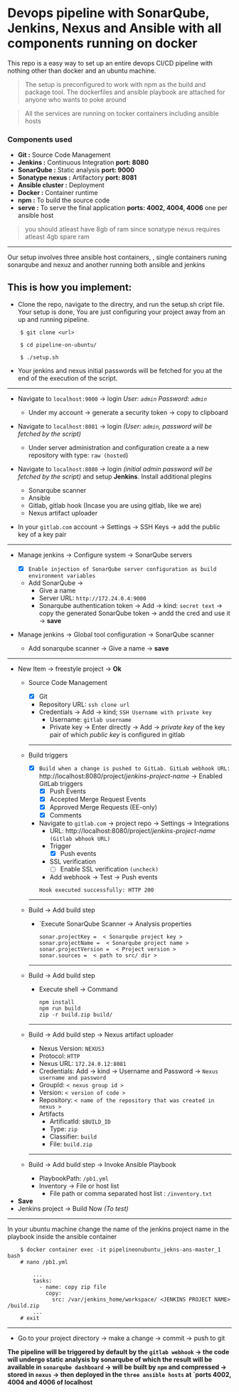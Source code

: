 # Devops pipeline with SonarQube, Jenkins, Nexus and Ansible with all components running on docker

This repo is a easy way to set up an entire devops CI/CD pipeline with nothing other than docker and an ubuntu machine.

> The setup is preconfigured to work with npm as the build and package tool. The dockerfiles and ansible playbook are attached for anyone who wants to poke around

> All the services are running on tocker containers including ansible hosts

### Components used
- **Git :**  Source Code Management
- **Jenkins :**  Continuous Integration **port: 8080**
- **SonarQube :**  Static analysis **port: 9000**
- **Sonatype nexus :**  Artifactory **port: 8081**
- **Ansible cluster :**  Deployment
- **Docker :**  Container runtime
- **npm :**   To build the source code
- **serve :**  To serve the final application **ports: 4002, 4004, 4006** one per ansible host

> you should atleast have 8gb of ram since sonatype nexus requires atleast 4gb spare ram
***

Our setup involves three ansible host containers, , single containers runing sonarqube and nexuz and another running both ansible and jenkins

## This is how you implement:

- Clone the repo, navigate to the directry, and run the setup.sh cript file. Your setup is done, You are just configuring your project away from an up and running pipeline. 


``` 
    $ git clone <url>

    $ cd pipeline-on-ubuntu/

    $ ./setup.sh
```

- Your jenkins and nexus initial passwords will be fetched for you at the end of the execution of the script.

*** 
- Navigate to `localhost:9000` &rarr; login
    _User: `admin`
    Password: `admin`_

    - Under my account &rarr; generate a security token &rarr; copy to clipboard
- Navigate to `localhost:8081` &rarr; login _(User: `admin`, password will be fetched by the script)_
    - Under server administration and configuration create a a new repository with type: `raw (hosted`)


- Navigate to `localhost:8080` &rarr; login _(initial admin password will be fetched by the script)_ and setup **Jenkins**. Install additional plegins
    - Sonarqube scanner
    - Ansible
    - Gitlab, gitlab hook (Incase you are using gitlab, like we are)
    - Nexus artifact uploader

- In your `gitlab.com` account &rarr; Settings &rarr; SSH Keys &rarr; add the public key of a key pair
*** 
- Manage jenkins &rarr; Configure system &rarr; SonarQube servers
  - [x] `Enable injection of SonarQube server configuration as build environment variables`
  - Add SonarQube &rarr; 
    - Give a name
    - Server URL: `http://172.24.0.4:9000`
    - Sonarqube authentication token &rarr; Add &rarr; kind: `secret text` &rarr; copy the generated SonarQube token &rarr; andd the cred and use it &rarr; **save**

- Manage jenkins &rarr; Global tool configuration &rarr; SonarQube scanner
  - Add sonarqube scanner &rarr; Give a name &rarr; **save**
*** 
- New Item &rarr; freestyle project &rarr; **Ok**
  - Source Code Management 
    - [x] Git
    - Repository URL:  `ssh clone url`
    - Credentials &rarr; Add &rarr; kind; `SSH Username with private key` 
      - Username: `gitlab username`
      - Private key &rarr; Enter directly &rarr; Add &rarr; _private key_ of the key pair of which _public key_ is configured in gitlab
    *** 
  - Build triggers
    - [x] `Build when a change is pushed to GitLab. GitLab webhook URL:` http://localhost:8080/project/_jenkins-project-name_ &rarr; Enabled GitLab triggers
      - [x] Push Events
      - [x] Accepted Merge Request Events
      - [x] Approved Merge Requests (EE-only)
      - [x] Comments 
   
    - Navigate to `gitlab.com` &rarr; project repo &rarr; Settings &rarr; Integrations
      - URL: http://localhost:8080/project/_jenkins-project-name_ `(Gitlab wbhook URL)`
      - Trigger
        - [x] Push events
      - SSL verification
        - [ ] Enable SSL verification `(uncheck)` 
      - Add webhook &rarr; Test &rarr; Push events
       ```
       Hook executed successfully: HTTP 200 
       ```
    *** 
  - Build &rarr; Add build step
    - `Execute SonarQube Scanner &rarr; Analysis properties
        ```
        sonar.projectKey =  < Sonarqube project key >
        sonar.projectName =  < Sonarqube project name >
        sonar.projectVersion =  < Project version >
        sonar.sources =  < path to src/ dir >
        ```

    *** 
  - Build &rarr; Add build step
    - Execute shell &rarr; Command
        ```
        npm install
        npm run build
        zip -r build.zip build/
        ```
    *** 
  - Build &rarr; Add build step &rarr; Nexus artifact uploader 
    - Nexus Version: `NEXUS3`
    - Protocol: `HTTP`
    - Nexus URL: `172.24.0.12:8081`
    - Credentials: Add &rarr; kind &rarr; Username and Password &rarr; `Nexus username and password`
    - GroupId: `< nexus group id >`
    - Version: `< version of code >`
    - Repository: `< name of the repository that was created in nexus >`
    - Artifacts
      - ArtificatId: `$BUILD_ID`
      - Type: `zip`
      - Classifier: `build`
      - File: `build.zip`
 
    *** 
  - Build &rarr; Add build step &rarr; Invoke Ansible Playbook
    - PlaybookPath: `/pb1.yml`
    - Inventory &rarr; File or host list
      - File path or comma separated host list : `/inventory.txt`
- **Save**
- Jenkins project  &rarr; Build Now _(To test)_

***
In your ubuntu machine change the name of the jenkins project name in the playbook inside the ansible container

```
    $ docker container exec -it pipelineonubuntu_jekns-ans-master_1 bash
    # nano /pb1.yml

        ...
        tasks:
          - name: copy zip file
            copy:
              src: /var/jenkins_home/workspace/ <JENKINS PROJECT NAME> /build.zip
        ...
    # exit
```

***

- Go to your project directory &rarr; make a change &rarr; commit &rarr; push to git
  
**The pipeline will be triggered by default by the `gitlab webhook` &rarr; the code will undergo static analysis by sonarqube of which the result will be available in `sonarqube dashboard` &rarr; will be built by `npm` and compressed &rarr; stored in `nexus` &rarr; then deployed in the `three ansible hosts` at `ports 4002, 4004 and 4006 of localhost**  